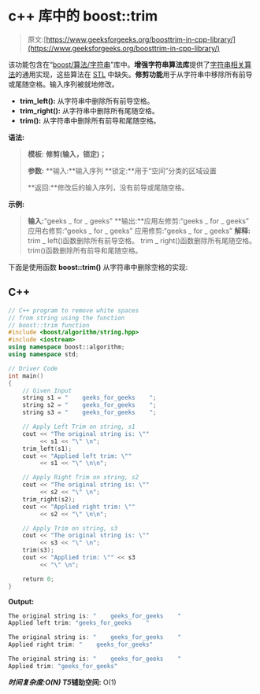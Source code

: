 # c++ 库中的 boost::trim

> 原文:[https://www.geeksforgeeks.org/boosttrim-in-cpp-library/](https://www.geeksforgeeks.org/boosttrim-in-cpp-library/)

该功能包含在“[boost/算法/字符串](https://www.geeksforgeeks.org/c-boost-string-algorithms-library/)”库中。**增强字符串算法库**提供了[字符串相关算法](https://www.geeksforgeeks.org/string-data-structure/)的通用实现，这些算法在 [STL](https://www.geeksforgeeks.org/the-c-standard-template-library-stl/) 中缺失。**修剪功能**用于从字符串中移除所有前导或尾随空格。输入序列被就地修改。

*   **trim_left():** 从字符串中删除所有前导空格。
*   **trim_right():** 从字符串中删除所有尾随空格。
*   **trim():** 从字符串中删除所有前导和尾随空格。

**语法:**

> **模板:**
> **修剪(输入，锁定)；**
> 
> **参数:**
> **输入:**输入序列
> **锁定:**用于“空间”分类的区域设置
> 
> **返回:**修改后的输入序列，没有前导或尾随空格。

**示例:**

> **输入:**“geeks _ for _ geeks”
> **输出:**应用左修剪:“geeks _ for _ geeks”
> 应用右修剪:“geeks _ for _ geeks”
> 应用修剪:“geeks _ for _ geeks”
> **解释:**
> trim _ left()函数删除所有前导空格。
> trim _ right()函数删除所有尾随空格。
> trim()函数删除所有前导和尾随空格。

下面是使用函数 **boost::trim()** 从字符串中删除空格的实现:

## C++

```cpp
// C++ program to remove white spaces
// from string using the function
// boost::trim function
#include <boost/algorithm/string.hpp>
#include <iostream>
using namespace boost::algorithm;
using namespace std;

// Driver Code
int main()
{
    // Given Input
    string s1 = "    geeks_for_geeks    ";
    string s2 = "    geeks_for_geeks    ";
    string s3 = "    geeks_for_geeks    ";

    // Apply Left Trim on string, s1
    cout << "The original string is: \""
         << s1 << "\" \n";
    trim_left(s1);
    cout << "Applied left trim: \""
         << s1 << "\" \n\n";

    // Apply Right Trim on string, s2
    cout << "The original string is: \""
         << s2 << "\" \n";
    trim_right(s2);
    cout << "Applied right trim: \""
         << s2 << "\" \n\n";

    // Apply Trim on string, s3
    cout << "The original string is: \""
         << s3 << "\" \n";
    trim(s3);
    cout << "Applied trim: \"" << s3
         << "\" \n";

    return 0;
}
```

**Output:**

```cpp
The original string is: "    geeks_for_geeks    " 
Applied left trim: "geeks_for_geeks    " 

The original string is: "    geeks_for_geeks    " 
Applied right trim: "    geeks_for_geeks" 

The original string is: "    geeks_for_geeks    " 
Applied trim: "geeks_for_geeks"

```

***时间复杂度:**O(N)*
T5**辅助空间:** O(1)